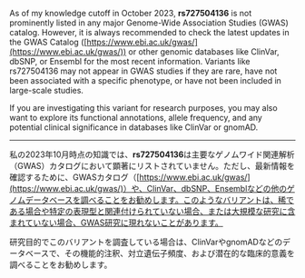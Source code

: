 As of my knowledge cutoff in October 2023, **rs727504136** is not prominently listed in any major Genome-Wide Association Studies (GWAS) catalog. However, it is always recommended to check the latest updates in the GWAS Catalog ([https://www.ebi.ac.uk/gwas/](https://www.ebi.ac.uk/gwas/)) or other genomic databases like ClinVar, dbSNP, or Ensembl for the most recent information. Variants like rs727504136 may not appear in GWAS studies if they are rare, have not been associated with a specific phenotype, or have not been included in large-scale studies.

If you are investigating this variant for research purposes, you may also want to explore its functional annotations, allele frequency, and any potential clinical significance in databases like ClinVar or gnomAD.

---

私の2023年10月時点の知識では、**rs727504136**は主要なゲノムワイド関連解析（GWAS）カタログにおいて顕著にリストされていません。ただし、最新情報を確認するために、GWASカタログ（[https://www.ebi.ac.uk/gwas/](https://www.ebi.ac.uk/gwas/)）や、ClinVar、dbSNP、Ensemblなどの他のゲノムデータベースを調べることをお勧めします。このようなバリアントは、稀である場合や特定の表現型と関連付けられていない場合、または大規模な研究に含まれていない場合、GWAS研究に現れないことがあります。

研究目的でこのバリアントを調査している場合は、ClinVarやgnomADなどのデータベースで、その機能的注釈、対立遺伝子頻度、および潜在的な臨床的意義を調べることをお勧めします。